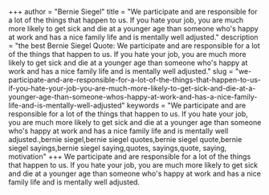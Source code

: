 +++
author = "Bernie Siegel"
title = "We participate and are responsible for a lot of the things that happen to us. If you hate your job, you are much more likely to get sick and die at a younger age than someone who's happy at work and has a nice family life and is mentally well adjusted."
description = "the best Bernie Siegel Quote: We participate and are responsible for a lot of the things that happen to us. If you hate your job, you are much more likely to get sick and die at a younger age than someone who's happy at work and has a nice family life and is mentally well adjusted."
slug = "we-participate-and-are-responsible-for-a-lot-of-the-things-that-happen-to-us-if-you-hate-your-job-you-are-much-more-likely-to-get-sick-and-die-at-a-younger-age-than-someone-whos-happy-at-work-and-has-a-nice-family-life-and-is-mentally-well-adjusted"
keywords = "We participate and are responsible for a lot of the things that happen to us. If you hate your job, you are much more likely to get sick and die at a younger age than someone who's happy at work and has a nice family life and is mentally well adjusted.,bernie siegel,bernie siegel quotes,bernie siegel quote,bernie siegel sayings,bernie siegel saying,quotes, sayings,quote, saying, motivation"
+++
We participate and are responsible for a lot of the things that happen to us. If you hate your job, you are much more likely to get sick and die at a younger age than someone who's happy at work and has a nice family life and is mentally well adjusted.
